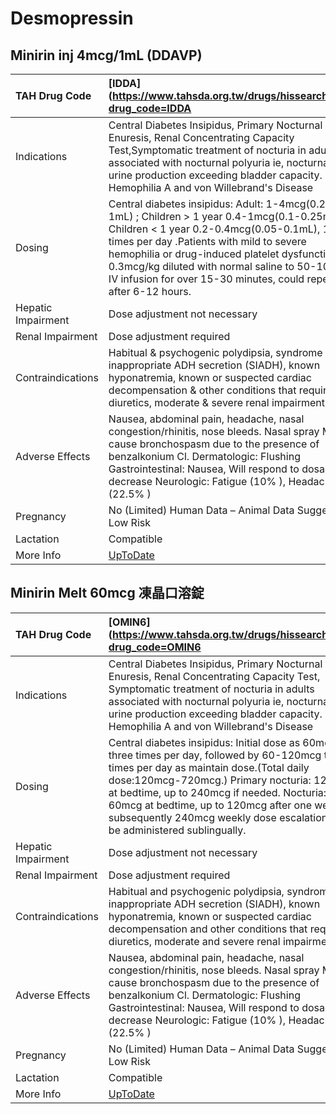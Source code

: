 # Desmopressin

## Minirin inj 4mcg/1mL (DDAVP)

| TAH Drug Code      | [IDDA](https://www.tahsda.org.tw/drugs/hissearch.php?drug_code=IDDA                                                                                                                                                                                                                                                                                            |
|:-------------------|:---------------------------------------------------------------------------------------------------------------------------------------------------------------------------------------------------------------------------------------------------------------------------------------------------------------------------------------------------------------|
| Indications        | Central Diabetes Insipidus, Primary Nocturnal Enuresis, Renal Concentrating Capacity Test,Symptomatic treatment of nocturia in adults associated with nocturnal polyuria ie, nocturnal urine production exceeding bladder capacity. Hemophilia A and von Willebrand's Disease                                                                                  |
| Dosing             | Central diabetes insipidus: Adult: 1-4mcg(0.25-1mL) ; Children > 1 year 0.4-1mcg(0.1-0.25mL) ; Children < 1 year 0.2-0.4mcg(0.05-0.1mL), 1-2 times per day .Patients with mild to severe hemophilia or drug-induced platelet dysfunction: 0.3mcg/kg diluted with normal saline to 50-100mL, IV infusion for over 15-30 minutes, could repeat after 6-12 hours. |
| Hepatic Impairment | Dose adjustment not necessary                                                                                                                                                                                                                                                                                                                                  |
| Renal Impairment   | Dose adjustment required                                                                                                                                                                                                                                                                                                                                       |
| Contraindications  | Habitual & psychogenic polydipsia, syndrome of inappropriate ADH secretion (SIADH), known hyponatremia, known or suspected cardiac decompensation & other conditions that require diuretics, moderate & severe renal impairment.                                                                                                                               |
| Adverse Effects    | Nausea, abdominal pain, headache, nasal congestion/rhinitis, nose bleeds. Nasal spray May cause bronchospasm due to the presence of benzalkonium Cl. Dermatologic: Flushing Gastrointestinal: Nausea, Will respond to dosage decrease Neurologic: Fatigue (10% ), Headache (22.5% )                                                                            |
| Pregnancy          | No (Limited) Human Data – Animal Data Suggest Low Risk                                                                                                                                                                                                                                                                                                         |
| Lactation          | Compatible                                                                                                                                                                                                                                                                                                                                                     |
| More Info          | [UpToDate](https://www.uptodate.com/contents/desmopressin-drug-information)                                                                                                                                                                                                                                                                                    |

## Minirin Melt 60mcg 凍晶口溶錠

| TAH Drug Code      | [OMIN6](https://www.tahsda.org.tw/drugs/hissearch.php?drug_code=OMIN6                                                                                                                                                                                                                                                                                                   |
|:-------------------|:------------------------------------------------------------------------------------------------------------------------------------------------------------------------------------------------------------------------------------------------------------------------------------------------------------------------------------------------------------------------|
| Indications        | Central Diabetes Insipidus, Primary Nocturnal Enuresis, Renal Concentrating Capacity Test, Symptomatic treatment of nocturia in adults associated with nocturnal polyuria ie, nocturnal urine production exceeding bladder capacity. Hemophilia A and von Willebrand's Disease                                                                                          |
| Dosing             | Central diabetes insipidus: Initial dose as 60mcg three times per day, followed by 60-120mcg three times per day as maintain dose.(Total daily dose:120mcg-720mcg.) Primary nocturia: 120mcg at bedtime, up to 240mcg if needed. Nocturia: 60mcg at bedtime, up to 120mcg after one week & subsequently 240mcg weekly dose escalations.To be administered sublingually. |
| Hepatic Impairment | Dose adjustment not necessary                                                                                                                                                                                                                                                                                                                                           |
| Renal Impairment   | Dose adjustment required                                                                                                                                                                                                                                                                                                                                                |
| Contraindications  | Habitual and psychogenic polydipsia, syndrome of inappropriate ADH secretion (SIADH), known hyponatremia, known or suspected cardiac decompensation and other conditions that require diuretics, moderate and severe renal impairment.                                                                                                                                  |
| Adverse Effects    | Nausea, abdominal pain, headache, nasal congestion/rhinitis, nose bleeds. Nasal spray May cause bronchospasm due to the presence of benzalkonium Cl. Dermatologic: Flushing Gastrointestinal: Nausea, Will respond to dosage decrease Neurologic: Fatigue (10% ), Headache (22.5% )                                                                                     |
| Pregnancy          | No (Limited) Human Data – Animal Data Suggest Low Risk                                                                                                                                                                                                                                                                                                                  |
| Lactation          | Compatible                                                                                                                                                                                                                                                                                                                                                              |
| More Info          | [UpToDate](https://www.uptodate.com/contents/desmopressin-drug-information)                                                                                                                                                                                                                                                                                             |


